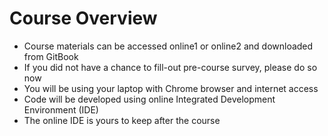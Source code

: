 # Course Overview

* Course materials can be accessed online1 or online2 and downloaded from GitBook
* If you did not have a chance to fill-out pre-course survey, please do so now
* You will be using your laptop with Chrome browser and internet access
* Code  will be developed using online Integrated Development Environment \(IDE\)
* The online IDE is yours to keep after the course



